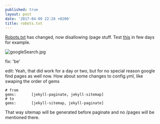 ```yaml
---
published: true
layout: post
date: '2017-04-09 22:28 +0200'
title: robots.txt
---
```

[Robots.txt](https://brontosaurusrex.github.io/robots.txt) has changed, now disallowing /page stuff. Test [this](https://www.google.com/search?q=driveimage+site:brontosaurusrex.github.io) in few days for example.

![googleSearch.jpg]({{site.baseurl}}/media/googleSearch.jpg)

fix: 'be'

edit: Yeah, that did work for a day or two, but for no special reason google find pages as well now. How about some changes to config.yml, like swaping the order of gems

    # from
    gems: 		[jekyll-paginate, jekyll-sitemap]
    # to
    gems: 		[jekyll-sitemap, jekyll-paginate]
    
That way sitemap will be generated before paginate and no /pages will be mentioned there.